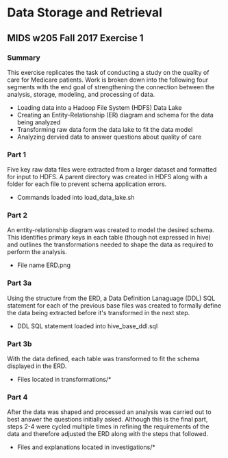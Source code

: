 # Data Storage and Retrieval
## MIDS w205 Fall 2017 Exercise 1

### Summary
This exercise replicates the task of conducting a study on the quality of care for Medicare patients. Work is broken down into the following four segments with the end goal of strengthening the connection between the analysis, storage, modeling, and processing of data. 

- Loading data into a Hadoop File System (HDFS) Data Lake
- Creating an Entity-Relationship (ER) diagram and schema for the data being analyzed
- Transforming raw data form the data lake to fit the data model
- Analyzing dervied data to answer questions about quality of care

### Part 1
Five key raw data files were extracted from a larger dataset and formatted for input to HDFS. A parent directory was created in HDFS along with a folder for each file to prevent schema application errors. 

- Commands loaded into load_data_lake.sh

### Part 2
An entity-relationship diagram was created to model the desired schema. This identifies primary keys in each table (though not expressed in hive) and outlines the transformations needed to shape the data as required to perform the analysis. 

- File name ERD.png

### Part 3a
Using the structure from the ERD, a Data Definition Lanaguage (DDL) SQL statement for each of the previous base files was created to formally define the data being extracted before it's transformed in the next step.

- DDL SQL statement loaded into hive_base_ddl.sql

### Part 3b
With the data defined, each table was transformed to fit the schema displayed in the ERD.

- Files located in transformations/*

### Part 4
After the data was shaped and processed an analysis was carried out to best answer the questions initially asked. Although this is the final part, steps 2-4 were cycled multiple times in refining the requirements of the data and therefore adjusted the ERD along with the steps that followed.

- Files and explanations located in investigations/* 
